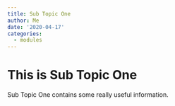 ```yaml
---
title: Sub Topic One
author: Me 
date: '2020-04-17'
categories:
  - modules
---
```


# This is Sub Topic One

Sub Topic One contains some really useful information.
